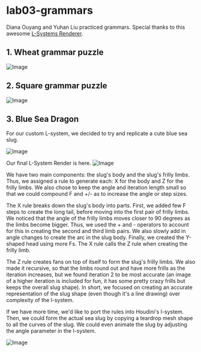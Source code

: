 # lab03-grammars
Diana Ouyang and Yuhan Liu practiced grammars. 
Special thanks to this awesome [L-Systems Renderer](https://piratefsh.github.io/p5js-art/public/lsystems/). 

## 1. Wheat grammar puzzle
![Image](https://github.com/yuhanliu-tech/lab03-grammars/blob/main/l-systems1.png)

## 2. Square grammar puzzle
![Image](https://github.com/yuhanliu-tech/lab03-grammars/blob/main/l-systems.png)

## 3. Blue Sea Dragon
For our custom L-system, we decided to try and replicate a cute blue sea slug. 

![Image](https://github.com/yuhanliu-tech/lab03-grammars/blob/main/blueseadragon.jpg)

Our final L-System Render is here. 
![Image](https://github.com/yuhanliu-tech/lab03-grammars/blob/main/l-systems-slug2.png)

We have two main components: the slug's body and the slug's frilly limbs. 
Thus, we assigned a rule to generate each: X for the body and Z for the frilly limbs. 
We also chose to keep the angle and iteration length small so that we could compound F and +/- as to increase the angle or step sizes. 

The X rule breaks down the slug's body into parts. First, we added few F steps to create the long tail, before moving into the first pair of frilly limbs. We noticed that the angle of the frilly limbs moves closer to 90 degrees as the limbs become bigger. Thus, we used the + and - operators to account for this in creating the second and third limb pairs. We also slowly add in angle changes to create the arc in the slug body. Finally, we created the Y-shaped head using more Fs. The X rule calls the Z rule when creating the frilly limb.

The Z rule creates fans on top of itself to form the slug's frilly limbs. We also made it recursive, so that the limbs round out and have more frills as the iteration increases, but we found iteration 2 to be most accurate (an image of a higher iteration is included for fun, it has some pretty crazy frills but keeps the overall slug shape). In short, we focused on creating an accurate representation of the slug shape (even though it's a line drawing) over complexity of the l-system. 

If we have more time, we'd like to port the rules into Houdini's l-system. Then, we could form the actual sea slug by copying a teardrop mesh shape to all the curves of the slug. We could even animate the slug by adjusting the angle parameter in the l-system. 

![Image](https://github.com/yuhanliu-tech/lab03-grammars/blob/main/l-systems-slug.png)

